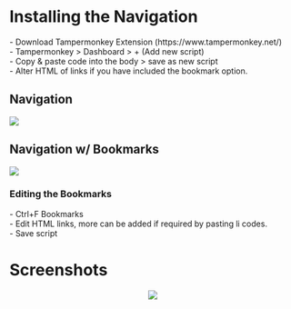 <h1>Installing the Navigation</h1>
 <p>
 - Download Tampermonkey Extension (https://www.tampermonkey.net/)
<br>- Tampermonkey > Dashboard > + (Add new script)
<br>- Copy & paste code into the body > save as new script
<br>- Alter HTML of links if you have included the bookmark option.

<h2>Navigation</h2>
<a href="https://raw.githubusercontent.com/neopets-fixes/neopets_code/main/Navigation Script/Nav_Beta.js"><img src="https://i.imgur.com/F39KPT4.png"></a>

<h2>Navigation w/ Bookmarks</h2>
<a href="https://raw.githubusercontent.com/neopets-fixes/neopets_code/main/Navigation Script/Nav_Beta_Bookmarks.js"><img src="https://i.imgur.com/F39KPT4.png"></a>
<p><h3>Editing the Bookmarks</h3>
<p>
 - Ctrl+F Bookmarks
 <br>- Edit HTML links, more can be added if required by pasting li codes.
 <br>- Save script
 
 <p><h1>Screenshots</h1>
 <center><img src="https://i.imgur.com/HU23tle.png"></center>
